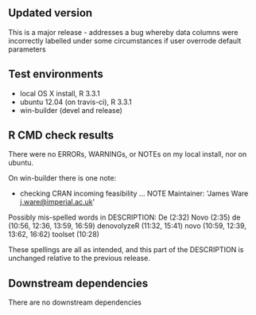 ## Updated version
This is a major release -  addresses a bug whereby data columns were incorrectly labelled under some circumstances if user overrode default parameters 

## Test environments
* local OS X install, R 3.3.1
* ubuntu 12.04 (on travis-ci), R 3.3.1
* win-builder (devel and release)

## R CMD check results
There were no ERRORs, WARNINGs, or NOTEs on my local install, nor on ubuntu.

On win-builder there is one note:

* checking CRAN incoming feasibility ... NOTE
Maintainer: 'James Ware <j.ware@imperial.ac.uk>'

Possibly mis-spelled words in DESCRIPTION:
  De (2:32)
  Novo (2:35)
  de (10:56, 12:36, 13:59, 16:59)
  denovolyzeR (11:32, 15:41)
  novo (10:59, 12:39, 13:62, 16:62)
  toolset (10:28)
  
These spellings are all as intended, and this part of the DESCRIPTION is unchanged relative to the previous release.
  
## Downstream dependencies
There are no downstream dependencies
